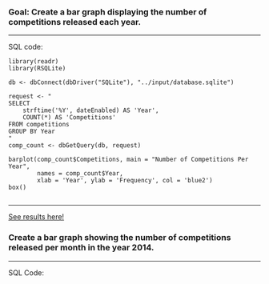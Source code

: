 
### Goal: Create a bar graph displaying the number of competitions released each year.

---
SQL code:

```
library(readr)
library(RSQLite)

db <- dbConnect(dbDriver("SQLite"), "../input/database.sqlite")

request <- "
SELECT 
    strftime('%Y', dateEnabled) AS 'Year', 
    COUNT(*) AS 'Competitions'
FROM competitions
GROUP BY Year
"
comp_count <- dbGetQuery(db, request)

barplot(comp_count$Competitions, main = "Number of Competitions Per Year",
        names = comp_count$Year,
        xlab = 'Year', ylab = 'Frequency', col = 'blue2')
box()


```

---
[See results here!](https://www.kaggle.com/lochleven/meta-kaggle/competition-list1/run/105801)

### Create a bar graph showing the number of competitions released per month in the year 2014. 

---
SQL Code:
```


